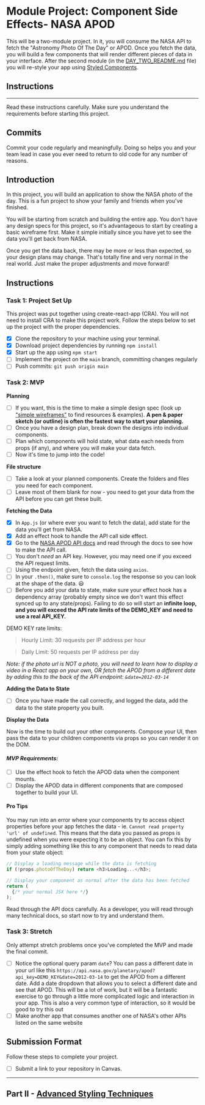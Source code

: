 # Module Project: Component Side Effects- NASA APOD

This will be a two-module project. In it, you will consume the NASA API to fetch the "Astronomy Photo Of The Day" or APOD. Once you fetch the data, you will build a few components that will render different pieces of data in your interface. After the second module (in the [DAY_TWO_README.md](DAY_TWO_README.md) file) you will re-style your app using [Styled Components](https://github.com/BloomInstituteOfTechnology/nasa-photo-of-the-day.git).

## Instructions

---

Read these instructions carefully. Make sure you understand the requirements before starting this project.

## Commits

Commit your code regularly and meaningfully. Doing so helps you and your team lead in case you ever need to return to old code for any number of reasons.

## Introduction

In this project, you will build an application to show the NASA photo of the day. This is a fun project to show your family and friends when you've finished.

You will be starting from scratch and building the entire app. You don't have any design specs for this project, so it's advantageous to start by creating a basic wireframe first. Make it simple initially since you have yet to see the data you'll get back from NASA.

Once you get the data back, there may be more or less than expected, so your design plans may change. That's totally fine and very normal in the real world. Just make the proper adjustments and move forward!

## Instructions

### Task 1: Project Set Up

This project was put together using create-react-app (CRA). You will not need to install CRA to make this project work. Follow the steps below to set up the project with the proper dependencies.

- [X] Clone the repository to your machine using your terminal.
- [X] Download project dependencies by running `npm install`
- [X] Start up the app using `npm start`
- [ ] Implement the project on the `main` branch, committing changes regularly
- [ ] Push commits: `git push origin main`

### Task 2: MVP

**Planning**

- [ ] If you want, this is the time to make a simple design spec (look up ["simple wireframes"](https://www.google.com/search?q=simple+wireframes) to find resources & examples). **A pen & paper sketch (or outline) is often the fastest way to start your planning.**
- [ ] Once you have a design plan, break down the designs into individual components.
- [ ] Plan which components will hold state, what data each needs from props (if any), and where you will make your data fetch.
- [ ] Now it's time to jump into the code!

**File structure**

- [ ] Take a look at your planned components. Create the folders and files you need for each component.
- [ ] Leave most of them blank for now - you need to get your data from the API before you can get these built.

**Fetching the Data**

- [X] In `App.js` (or where ever you want to fetch the data), add state for the data you'll get from NASA.
- [X] Add an effect hook to handle the API call side effect.
- [X] Go to the [NASA APOD API docs](https://api.nasa.gov/#apod) and read through the docs to see how to make the API call.
- [ ] You don't _need_ an API key. However, you may need one if you exceed the API request limits.
- [ ] Using the endpoint given, fetch the data using `axios`.
- [ ] In your `.then()`, make sure to `console.log` the response so you can look at the shape of the data. 😃
- [ ] Before you add your data to state, make sure your effect hook has a dependency array (probably empty since we don't want this effect synced up to any state/props). Failing to do so will start an **infinite loop, and you will exceed the API rate limits of the DEMO_KEY and need to use a real API_KEY.**

DEMO KEY rate limits:

> Hourly Limit: 30 requests per IP address per hour

> Daily Limit: 50 requests per IP address per day

_Note: if the photo url is NOT a photo, you will need to learn how to display a video in a React app on your own, OR fetch the APOD from a different date by adding this to the back of the API endpoint: `&date=2012-03-14`_

**Adding the Data to State**

- [ ] Once you have made the call correctly, and logged the data, add the data to the state property you built.

**Display the Data**

Now is the time to build out your other components. Compose your UI, then pass the data to your children components via props so you can render it on the DOM.

#### _MVP Requirements:_

- [ ] Use the effect hook to fetch the APOD data when the component mounts.
- [ ] Display the APOD data in different components that are composed together to build your UI.

#### Pro Tips

You may run into an error where your components try to access object properties before your app fetches the data - ie. `Cannot read property 'url' of undefined`. This means that the data you passed as props is undefined when you were expecting it to be an object. You can fix this by simply adding something like this to any component that needs to read data from your state object:

```js
// Display a loading message while the data is fetching
if (!props.photoOfTheDay) return <h3>Loading...</h3>;

// Display your component as normal after the data has been fetched
return (
  {/* your normal JSX here */}
);
```

Read through the API docs carefully. As a developer, you will read through many technical docs, so start now to try and understand them.

### Task 3: Stretch

Only attempt stretch problems once you've completed the MVP and made the final commit.

- [ ] Notice the optional query param `date`? You can pass a different date in your url like this `https://api.nasa.gov/planetary/apod?api_key=DEMO_KEY&date=2012-03-14` to get the APOD from a different date. Add a date dropdown that allows you to select a different date and see that APOD. This will be a lot of work, but it will be a fantastic exercise to go through a little more complicated logic and interaction in your app. This is also a very common type of interaction, so it would be good to try this out
- [ ] Make another app that consumes another one of NASA's other APIs listed on the same website

## Submission Format

Follow these steps to complete your project.

- [ ] Submit a link to your repository in Canvas.

----

## Part II - [Advanced Styling Techniques](DAY_TWO_README.md)
